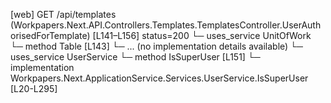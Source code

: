 [web] GET /api/templates  (Workpapers.Next.API.Controllers.Templates.TemplatesController.UserAuthorisedForTemplate)  [L141–L156] status=200
  └─ uses_service UnitOfWork
    └─ method Table [L143]
      └─ ... (no implementation details available)
  └─ uses_service UserService
    └─ method IsSuperUser [L151]
      └─ implementation Workpapers.Next.ApplicationService.Services.UserService.IsSuperUser [L20-L295]


